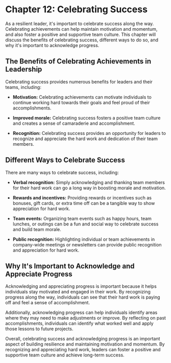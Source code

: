 Chapter 12: Celebrating Success
===============================

As a resilient leader, it's important to celebrate success along the way. Celebrating achievements can help maintain motivation and momentum, and also foster a positive and supportive team culture. This chapter will discuss the benefits of celebrating success, different ways to do so, and why it's important to acknowledge progress.

The Benefits of Celebrating Achievements in Leadership
------------------------------------------------------

Celebrating success provides numerous benefits for leaders and their teams, including:

* **Motivation:** Celebrating achievements can motivate individuals to continue working hard towards their goals and feel proud of their accomplishments.

* **Improved morale:** Celebrating success fosters a positive team culture and creates a sense of camaraderie and accomplishment.

* **Recognition:** Celebrating success provides an opportunity for leaders to recognize and appreciate the hard work and dedication of their team members.

Different Ways to Celebrate Success
-----------------------------------

There are many ways to celebrate success, including:

* **Verbal recognition:** Simply acknowledging and thanking team members for their hard work can go a long way in boosting morale and motivation.

* **Rewards and incentives:** Providing rewards or incentives such as bonuses, gift cards, or extra time off can be a tangible way to show appreciation for hard work.

* **Team events:** Organizing team events such as happy hours, team lunches, or outings can be a fun and social way to celebrate success and build team morale.

* **Public recognition:** Highlighting individual or team achievements in company-wide meetings or newsletters can provide public recognition and appreciation for hard work.

Why It's Important to Acknowledge and Appreciate Progress
---------------------------------------------------------

Acknowledging and appreciating progress is important because it helps individuals stay motivated and engaged in their work. By recognizing progress along the way, individuals can see that their hard work is paying off and feel a sense of accomplishment.

Additionally, acknowledging progress can help individuals identify areas where they may need to make adjustments or improve. By reflecting on past accomplishments, individuals can identify what worked well and apply those lessons to future projects.

Overall, celebrating success and acknowledging progress is an important aspect of building resilience and maintaining motivation and momentum. By recognizing and appreciating hard work, leaders can foster a positive and supportive team culture and achieve long-term success.
